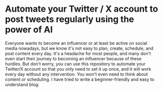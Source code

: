 # Automate your Twitter / X account to post tweets regularly using the power of AI

Everyone wants to become an influencer or at least be active on social media nowadays, but we know it's not easy to plan, create, schedule, and post content every day. It's a headache for most people, and many don't even start their journey to becoming an influencer because of these hurdles. But don't worry, you can use this repository to automate your Twitter/X account so that you only need to set it up once, and it will work every day without any intervention. You won't even need to think about content or scheduling. I have tried to write a beginner-friendly and easy to understand blog:
